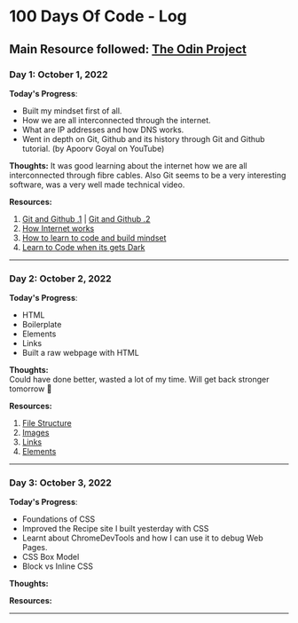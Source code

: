 # 100 Days Of Code - Log
## Main Resource followed: [The Odin Project](https://www.theodinproject.com/paths)   


### Day 1: October 1, 2022

**Today's Progress**:
- Built my mindset first of all.  
- How we are all interconnected through the internet.  
- What are IP addresses and how DNS works.  
- Went in depth on Git, Github and its history through Git and Github tutorial. (by Apoorv Goyal on YouTube)  

**Thoughts:** It was good learning about the internet how we are all interconnected through fibre cables. Also Git seems to be a very interesting software, was a very well made technical video.  

**Resources:**  
1. [Git and Github .1](https://youtu.be/LQ2LTPHeTts) | [Git and Github .2](https://youtu.be/fkKfKsASjV4)    
2. [How Internet works](https://developer.mozilla.org/en-US/docs/Learn/Common_questions/How_does_the_Internet_work)   
3. [How to learn to code and build mindset](https://youtu.be/j-BVv0XW1H8)   
4. [Learn to Code when its gets Dark](https://www.freecodecamp.org/news/learning-to-code-when-it-gets-dark-e485edfb58fd#.yjh0fehje)   
               
<!---**Link(s) to work**: [Calculator App](http://www.example.com)--->   
---------------------------------------------------------------------------------------------------------------------------------------------------------
### Day 2: October 2, 2022

**Today's Progress**:  
- HTML
- Boilerplate
- Elements
- Links
- Built a raw webpage with HTML 

**Thoughts:**  
Could have done better, wasted a lot of my time. Will get back stronger tomorrow 💪

**Resources:**  
1. [File Structure](https://youtu.be/ta3Oxx7Yqbo)    
2. [Images](https://youtu.be/0xoztJCHpbQ)
3. [Links](https://youtu.be/tsEQgGjSmkM)
4. [Elements](https://developer.mozilla.org/en-US/docs/Web/HTML/Element)  
               
<!---**Link to work**: [Calculator App](http://www.example.com)--->    
--------------------------------------------------------------------------------------------------------------------------------------------------------- 
### Day 3: October 3, 2022

**Today's Progress**:   
- Foundations of CSS
- Improved the Recipe site I built yesterday with CSS
- Learnt about ChromeDevTools and how I can use it to debug Web Pages.
- CSS Box Model
- Block vs Inline CSS

**Thoughts:**  

**Resources:**  
               
<!---**Link to work**: [Calculator App](http://www.example.com)--->   
---------------------------------------------------------------------------------------------------------------------------------------------------------
